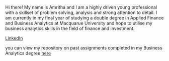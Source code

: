 Hi there! My name is Amritha and I am a highly driven young professional with a skillset of problem solving, analysis and strong attention to detail. 
I am currently in my final year of studying a double degree in Applied Finance and Business Analytics at Macquarue University and hope to utilise my business analytics skills in the field of finance and investment. 

[LinkedIn](https://www.linkedin.com/in/amrithajeyarathan/ "Amritha's LinkedIn")

you can view my repository on past assignments completed in my Business Analytics degree [here](https://github.com/amrithajeya/Business-Analytics-Assignments "Amritha's Business Analytics Repository") 



<!---
amrithajeya/amrithajeya is a ✨ special ✨ repository because its `README.md` (this file) appears on your GitHub profile.
You can click the Preview link to take a look at your changes.
--->
